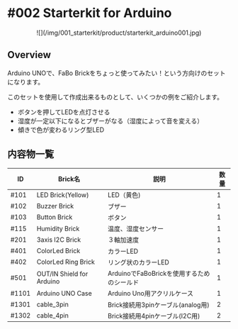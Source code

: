 # #002 Starterkit for Arduino

<center>
![](/img/001_starterkit/product/starterkit_arduino001.jpg)
<!--COLORME-->
</center>

## Overview
Arduino UNOで、FaBo Brickをちょっと使ってみたい！という方向けのセットになります。

このセットを使用して作成出来るものとして、いくつかの例をご紹介します。
- ボタンを押してLEDを点灯させる
- 湿度が一定以下になるとブザーがなる（湿度によって音を変える）
- 傾きで色が変わるリング型LED

## 内容物一覧

|ID|Brick名|説明|数量|
|--|--|--|--|
|#101|LED Brick(Yellow)|LED（黄色)|1|
|#102|Buzzer Brick|ブザー|1|
|#103|Button Brick|ボタン|1|
|#115|Humidity Brick|温度、湿度センサー|1|
|#201|3axis I2C Brick|３軸加速度|1|
|#401|ColorLed Brick|カラーLED|1|
|#402|ColorLed Ring Brick|リング状のカラーLED|1|
|#501|OUT/IN Shield for Arduino|ArduinoでFaBoBrickを使用するためのシールド|1|
|#1101|Arduino UNO Case|Arduino Uno用アクリルケース|1|
|#1301|cable_3pin|Brick接続用3pinケーブル(analog用)|2|
|#1302|cable_4pin|Brick接続用4pinケーブル(I2C用)|2|
